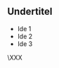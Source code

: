 ## Undertitel
- Ide 1
- Ide 2
- Ide 3

<!---
lasoosal/lasoosal is a ✨ special ✨ repository because its `README.md` (this file) appears on your GitHub profile.
You can click the Preview link to take a look at your changes.
--->

\XXX
